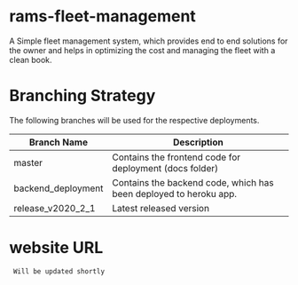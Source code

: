 # rams-fleet-management
A Simple fleet management system, which provides end to end solutions for the owner and helps in optimizing the cost and managing the fleet with a clean book.

# Branching Strategy 

The following branches will be used for the respective deployments.

| Branch Name   | Description |
| ------------- | ------------- |
| master  | Contains the frontend code for deployment (docs folder)  |
| backend_deployment  | Contains the backend code, which has been deployed to heroku app. |
| release_v2020_2_1 | Latest released version |


# website URL 
     Will be updated shortly
